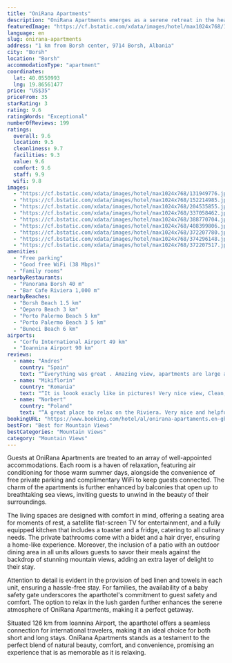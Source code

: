 ```yaml
---
title: "OniRana Apartments"
description: "OniRana Apartments emerges as a serene retreat in the heart of Borsh, offering a unique blend of comfort and convenience for travelers seeking an unforgettable stay."
featuredImage: "https://cf.bstatic.com/xdata/images/hotel/max1024x768/131949776.jpg?k=29c6dffb5787e3bcb3512b4bada9c6ead5b89638c34f28171f570980625a7552&o=&hp=1"
language: en
slug: onirana-apartments
address: "1 km from Borsh center, 9714 Borsh, Albania"
city: "Borsh"
location: "Borsh"
accommodationType: "apartment"
coordinates:
  lat: 40.0550993
  lng: 19.86561477
price: "US$35"
priceFrom: 35
starRating: 3
rating: 9.6
ratingWords: "Exceptional"
numberOfReviews: 199
ratings:
  overall: 9.6
  location: 9.5
  cleanliness: 9.7
  facilities: 9.3
  value: 9.6
  comfort: 9.6
  staff: 9.9
  wifi: 9.8
images:
  - "https://cf.bstatic.com/xdata/images/hotel/max1024x768/131949776.jpg?k=29c6dffb5787e3bcb3512b4bada9c6ead5b89638c34f28171f570980625a7552&o=&hp=1"
  - "https://cf.bstatic.com/xdata/images/hotel/max1024x768/152214985.jpg?k=72cd2d6230581a4aec0c4df8a7fc293ddbf1eb3b21e0a7f40de68826d2c7811e&o=&hp=1"
  - "https://cf.bstatic.com/xdata/images/hotel/max1024x768/204535855.jpg?k=73a162d33d0e39ee0df5b0bb5731ed4ada917fb2d150064b265f8c2718774003&o=&hp=1"
  - "https://cf.bstatic.com/xdata/images/hotel/max1024x768/337058462.jpg?k=95b76598184abf302706e18dae08298989bbf97f5eeae7fd20f76364679959d5&o=&hp=1"
  - "https://cf.bstatic.com/xdata/images/hotel/max1024x768/388770704.jpg?k=b2055bc2504981bea1f17f8275c13310138256f79a3da27383c2be236a3f1bfc&o=&hp=1"
  - "https://cf.bstatic.com/xdata/images/hotel/max1024x768/408399806.jpg?k=8f4785879e8d76526276b9f1a5cb0c1790231bc3fbb8ec9870099c7b83f305b9&o=&hp=1"
  - "https://cf.bstatic.com/xdata/images/hotel/max1024x768/372207780.jpg?k=cc1f00533b6c5a17550fd5fdaac33bebd6ba4fb13be5c50554dbf4dee916a851&o=&hp=1"
  - "https://cf.bstatic.com/xdata/images/hotel/max1024x768/374296148.jpg?k=1d1cd8ca0b14f60027e85b490b6c918d97a481b3bfd8ccae4d9fa9d609c89057&o=&hp=1"
  - "https://cf.bstatic.com/xdata/images/hotel/max1024x768/372207517.jpg?k=860d0477741bf78eda84c5217013a828cb72e9e8c4a6b966e4edb782f924b91a&o=&hp=1"
amenities:
  - "Free parking"
  - "Good free WiFi (38 Mbps)"
  - "Family rooms"
nearbyRestaurants:
  - "Panorama Borsh 40 m"
  - "Bar Cafe Riviera 1,000 m"
nearbyBeaches:
  - "Borsh Beach 1.5 km"
  - "Qeparo Beach 3 km"
  - "Porto Palermo Beach 5 km"
  - "Porto Palermo Beach 3 5 km"
  - "Buneci Beach 6 km"
airports:
  - "Corfu International Airport 49 km"
  - "Ioannina Airport 90 km"
reviews:
  - name: "Andres"
    country: "Spain"
    text: "“Everything was great . Amazing view, apartments are large and equipped with everything you will need. Great to relax , quiet, peaceful place surrounded with olives trees . We enjoyed it …”"
  - name: "Mikiflorin"
    country: "Romania"
    text: "“It is loook exacly like in pictures! Very nice view, Clean, very nice yard🌞💕🌞💕❣️we recomand this acomodation!”"
  - name: "Norbert"
    country: "Poland"
    text: "“A great place to relax on the Riviera. Very nice and helpful owner. Possibility to order a delicious meal on site, served in a beautiful garden with a fantastic view. A place worth recommending 😁”"
bookingURL: "https://www.booking.com/hotel/al/onirana-apartaments.en-gb.html?aid=8035640"
bestFor: "Best for Mountain Views"
bestCategories: "Mountain Views"
category: "Mountain Views"
---
```


Guests at OniRana Apartments are treated to an array of well-appointed accommodations. Each room is a haven of relaxation, featuring air conditioning for those warm summer days, alongside the convenience of free private parking and complimentary WiFi to keep guests connected. The charm of the apartments is further enhanced by balconies that open up to breathtaking sea views, inviting guests to unwind in the beauty of their surroundings.

The living spaces are designed with comfort in mind, offering a seating area for moments of rest, a satellite flat-screen TV for entertainment, and a fully equipped kitchen that includes a toaster and a fridge, catering to all culinary needs. The private bathrooms come with a bidet and a hair dryer, ensuring a home-like experience. Moreover, the inclusion of a patio with an outdoor dining area in all units allows guests to savor their meals against the backdrop of stunning mountain views, adding an extra layer of delight to their stay.

Attention to detail is evident in the provision of bed linen and towels in each unit, ensuring a hassle-free stay. For families, the availability of a baby safety gate underscores the aparthotel's commitment to guest safety and comfort. The option to relax in the lush garden further enhances the serene atmosphere of OniRana Apartments, making it a perfect getaway.

Situated 126 km from Ioannina Airport, the aparthotel offers a seamless connection for international travelers, making it an ideal choice for both short and long stays. OniRana Apartments stands as a testament to the perfect blend of natural beauty, comfort, and convenience, promising an experience that is as memorable as it is relaxing.